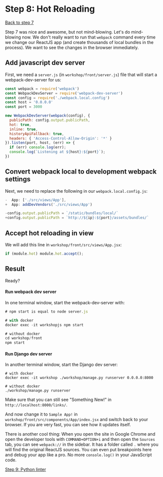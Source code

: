 # Step 8: Hot Reloading

[Back to step 7](https://gitlab.com/FedeG/django-react-workshop/tree/step7_use_the_bundle)

Step 7 was nice and awesome, but not mind-blowing. Let's do mind-blowing now.
We don't really want to run that `webpack` command every time we change our
ReactJS app (and create thousands of local bundles in the process). We want to
see the changes in the browser immediately.

## Add javascript dev server
First, we need a `server.js` (in `workshop/front/server.js`) file that will start a webpack-dev-server for us:

```javascript
const webpack = require('webpack')
const WebpackDevServer = require('webpack-dev-server')
const config = require('./webpack.local.config')
const host = '0.0.0.0'
const port = 3000

new WebpackDevServer(webpack(config), {
  publicPath: config.output.publicPath,
  hot: true,
  inline: true,
  historyApiFallback: true,
  headers: { 'Access-Control-Allow-Origin': '*' }
}).listen(port, host, (err) => {
  if (err) console.log(err);
  console.log(`Listening at ${host}:${port}`);
})
```

## Convert webpack local to development webpack settings
Next, we need to replace the following in our `webpack.local.config.js`:

```javascript
-  App: ['./src/views/App'],
+  App: addDevVendors('./src/views/App')

-config.output.publicPath = `/static/bundles/local/`
+config.output.publicPath = `http://${ip}:${port}/assets/bundles/`
```

## Accept hot reloading in view
We will add this line in `workshop/front/src/views/App.jsx`:
```javascript
if (module.hot) module.hot.accept();
```

## Result
Ready?

#### Run webpack dev server
In one terminal window, start the webpack-dev-server with:
```javascript
# npm start is equal to node server.js

# with docker
docker exec -it workshopjs npm start

# without docker
cd workshop/front
npm start
```

#### Run Django dev server
In another terminal window, start the Django dev server:
```
# with docker
docker exec -it workshop ./workshop/manage.py runserver 0.0.0.0:8000

# without docker
./workshop/manage.py runserver
```

Make sure that you can still see "Something New!" in `http://localhost:8000/links/`.

And now change it to `Sample App!` in `workshop/front/src/components/App/index.jsx` and
switch back to your browser. If you are very fast, you can see how it updates
itself.

There is another cool thing: When you open the site in Google Chrome and open
the developer tools with `COMMAND+OPTION+i` and then open the `Sources` tab,
you can see `webpack://` in the sidebar. It has a folder called `.` where you
will find the original ReactJS sources. You can even put breakpoints here and
debug your app like a pro. No more `console.log()` in your JavaScript code.

[Step 9: Python linter](https://github.com/mbrochh/django-reactjs-boilerplate/tree/step9_python_linter)
